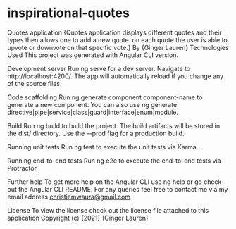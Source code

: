 # inspirational-quotes
Quotes application
{Quotes application displays different quotes and their types then allows one to add a new quote. on each quote the user is able to upvote or downvote on that specific vote.}
By {Ginger Lauren}
Technologies Used
This project was generated with Angular CLI version.

Development server
Run ng serve for a dev server. Navigate to http://localhost:4200/. The app will automatically reload if you change any of the source files.

Code scaffolding
Run ng generate component component-name to generate a new component. You can also use ng generate directive|pipe|service|class|guard|interface|enum|module.

Build
Run ng build to build the project. The build artifacts will be stored in the dist/ directory. Use the --prod flag for a production build.

Running unit tests
Run ng test to execute the unit tests via Karma.

Running end-to-end tests
Run ng e2e to execute the end-to-end tests via Protractor.

Further help
To get more help on the Angular CLI use ng help or go check out the Angular CLI README. For any queries feel free to contact me via my email address christiemwaura@gmail.com

License
To view the license check out the license file attached to this application Copyright (c) {2021} {Ginger Lauren}

